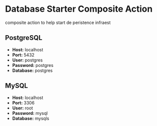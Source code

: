 # Database Starter Composite Action 

composite action to help start de peristence infraest

## PostgreSQL

* __Host:__     localhost
* __Port:__     5432
* __User:__     postgres
* __Password:__ postgres
* __Database:__ postgres


## MySQL

* __Host:__     localhost
* __Port:__     3306
* __User:__     root
* __Password:__ mysql
* __Database:__ mysqls